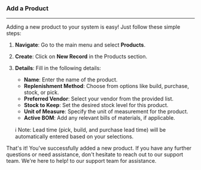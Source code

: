 ### Add a Product
________________________
Adding a new product to your system is easy! Just follow these simple steps:

1. **Navigate**: Go to the main menu and select **Products**.
2. **Create**: Click on **New Record** in the Products section.
3. **Details**: Fill in the following details:
    - **Name**: Enter the name of the product.
    - **Replenishment Method**: Choose from options like build, purchase, stock, or pick.
    - **Preferred Vendor**: Select your vendor from the provided list.
    - **Stock to Keep**: Set the desired stock level for this product.
    - **Unit of Measure**: Specify the unit of measurement for the product.
    - **Active BOM**: Add any relevant bills of materials, if applicable. 

	ℹ️ Note: Lead time (pick, build, and purchase lead time) will be automatically entered based on your selections.

That's it! You've successfully added a new product. If you have any further questions or need assistance, don't hesitate to reach out to our support team. We're here to help! to our support team for assistance.